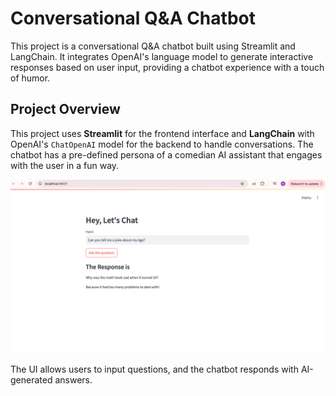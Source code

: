 # Conversational Q&A Chatbot

This project is a conversational Q&A chatbot built using Streamlit and LangChain. It integrates OpenAI's language model to generate interactive responses based on user input, providing a chatbot experience with a touch of humor.


## Project Overview

This project uses **Streamlit** for the frontend interface and **LangChain** with OpenAI's `ChatOpenAI` model for the backend to handle conversations. The chatbot has a pre-defined persona of a comedian AI assistant that engages with the user in a fun way.

![alt text](<Screenshot 2024-10-19 at 10.37.20 PM.png>)

The UI allows users to input questions, and the chatbot responds with AI-generated answers.


